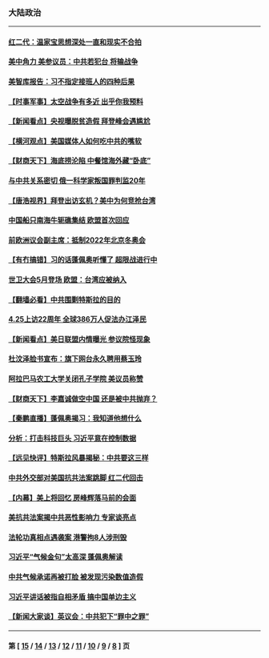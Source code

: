 ### 大陆政治
---
#### [红二代：温家宝思想深处一直和现实不合拍](../../pages/ncid277/n12903368.md) 
#### [美中角力 美参议员：中共若犯台 将输战争](../../pages/ncid277/n12902801.md) 
#### [美智库报告：习不指定接班人的四种后果](../../pages/ncid277/n12903045.md) 
#### [【时事军事】太空战争有多近 出乎你我预料](../../pages/ncid277/n12901728.md) 
#### [【新闻看点】央视曝脱贫造假 拜登峰会遇尴尬](../../pages/ncid277/n12903139.md) 
#### [【横河观点】美国媒体人如何吃中共的嘴软](../../pages/ncid277/n12903156.md) 
#### [【财商天下】海底捞沦陷 中餐馆海外藏“卧底”](../../pages/ncid277/n12902593.md) 
#### [与中共关系密切 俄一科学家叛国罪判监20年](../../pages/ncid277/n12902838.md) 
#### [【唐浩视界】拜登出访玄机？美中为何竞抢台湾](../../pages/ncid277/n12902436.md) 
#### [中国船只南海牛轭礁集结 欧盟首次回应](../../pages/ncid277/n12902666.md) 
#### [前欧洲议会副主席：抵制2022年北京冬奥会](../../pages/ncid277/n12902557.md) 
#### [【有冇搞错】习的话蓬佩奥听懂了 超限战进行中](../../pages/ncid277/n12901484.md) 
#### [世卫大会5月登场 欧盟：台湾应被纳入](../../pages/ncid277/n12902424.md) 
#### [【翻墙必看】中共围剿特斯拉的目的](../../pages/ncid277/n12901702.md) 
#### [4.25上访22周年 全球386万人促法办江泽民](../../pages/ncid277/n12900410.md) 
#### [【新闻看点】美日联盟内情曝光 参议院怪现象](../../pages/ncid277/n12901170.md) 
#### [杜汶泽脸书宣布：旗下网台永久聘用蔡玉玲](../../pages/ncid277/n12901477.md) 
#### [阿拉巴马农工大学关闭孔子学院 美议员称赞](../../pages/ncid277/n12901561.md) 
#### [【财商天下】李嘉诚做空中国 还是被中共抛弃？](../../pages/ncid277/n12901125.md) 
#### [【秦鹏直播】蓬佩奥揭习：我知道他想什么](../../pages/ncid277/n12901540.md) 
#### [分析：打击科技巨头 习近平意在控制数据](../../pages/ncid277/n12901112.md) 
#### [【远见快评】特斯拉风暴揭秘：中共要这三样](../../pages/ncid277/n12901519.md) 
#### [中共外交部对美国抗共法案跳脚 红二代回击](../../pages/ncid277/n12901485.md) 
#### [【内幕】美上将回忆 房峰辉落马前的会面](../../pages/ncid277/n12901440.md) 
#### [美抗共法案揭中共恶性影响力 专家谈亮点](../../pages/ncid277/n12901392.md) 
#### [法轮功真相点遇袭案 港警拘8人涉刑毁](../../pages/ncid277/n12901363.md) 
#### [习近平“气候金句”太高深 蓬佩奥解读](../../pages/ncid277/n12900990.md) 
#### [中共气候承诺再被打脸 被发现污染数值造假](../../pages/ncid277/n12900385.md) 
#### [习近平讲话被指自相矛盾 搞中国单边主义](../../pages/ncid277/n12900904.md) 
#### [【新闻大家谈】英议会：中共犯下“罪中之罪”](../../pages/ncid277/n12900584.md) 

---
#### 第 [ [15](./15.md) / [14](./14.md) / [13](./13.md) / [12](./12.md) / [11](./11.md) / [10](./10.md) / [9](./9.md) / [8](./8.md) ] 页

